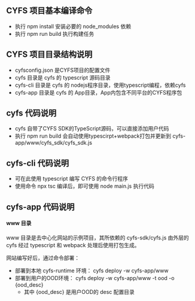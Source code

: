 
## CYFS 项目基本编译命令
* 执行 npm install 安装必要的 node_modules 依赖
* 执行 npm run build 执行构建任务

## CYFS 项目目录结构说明
* cyfsconfig.json 是CYFS项目的配置文件
* cyfs 目录是 cyfs 的 typescript 源码目录
* cyfs-cli 目录是 cyfs 的 nodejs程序目录，使用typescript编程，依赖cyfs
* cyfs-app 目录是 cyfs 的 App目录，App内包含不同平台的CYFS程序包

## cyfs 代码说明
* cyfs 自带了CYFS SDK的TypeScript源码，可以直接添加用户代码
* 执行 npm run build 会自动使用typescirpt+webpack打包并更新到 cyfs-app/www/cyfs_sdk/cyfs_sdk.js

## cyfs-cli 代码说明
* 可在此使用 typescript 编写 CYFS 的命令行程序
* 使用命令 npx tsc 编译后，即可使用 node main.js 执行代码

## cyfs-app 代码说明

#### www 目录

www 目录是去中心化网站的示例项目，其所依赖的 cyfs-sdk/cyfs.js 由外层的 cyfs 经过 typescript 和 webpack 处理后使用打包生成。

网站编写好后，通过命令部署： 
* 部署到本地 cyfs-runtime 环境： cyfs deploy -w cyfs-app/www 
* 部署到用户的OOD环境： cyfs deploy -w cyfs-app/www -t ood -o {ood_desc}
  * 其中 {ood_desc} 是用户OOD的 desc 配置目录
